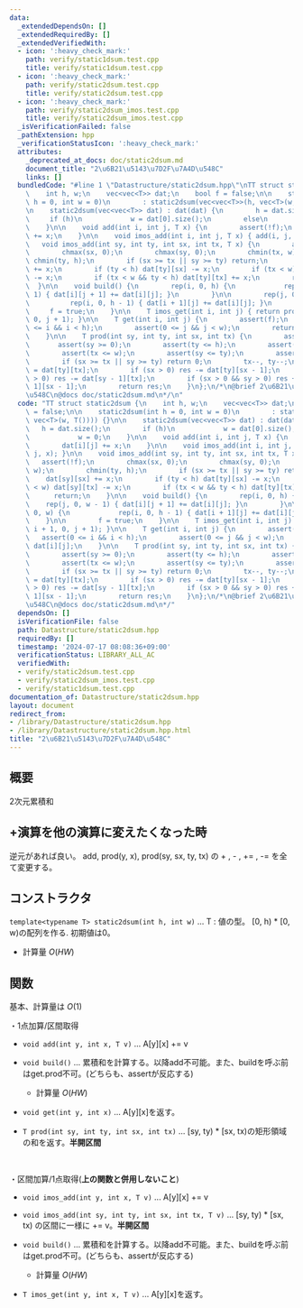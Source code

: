 ```yaml
---
data:
  _extendedDependsOn: []
  _extendedRequiredBy: []
  _extendedVerifiedWith:
  - icon: ':heavy_check_mark:'
    path: verify/static1dsum.test.cpp
    title: verify/static1dsum.test.cpp
  - icon: ':heavy_check_mark:'
    path: verify/static2dsum.test.cpp
    title: verify/static2dsum.test.cpp
  - icon: ':heavy_check_mark:'
    path: verify/static2dsum_imos.test.cpp
    title: verify/static2dsum_imos.test.cpp
  _isVerificationFailed: false
  _pathExtension: hpp
  _verificationStatusIcon: ':heavy_check_mark:'
  attributes:
    _deprecated_at_docs: doc/static2dsum.md
    document_title: "2\u6B21\u5143\u7D2F\u7A4D\u548C"
    links: []
  bundledCode: "#line 1 \"Datastructure/static2dsum.hpp\"\nTT struct static2dsum {\n\
    \    int h, w;\n    vec<vec<T>> dat;\n    bool f = false;\n\n    static2dsum(int\
    \ h = 0, int w = 0)\n        : static2dsum(vec<vec<T>>(h, vec<T>(w, T()))) {}\n\
    \n    static2dsum(vec<vec<T>> dat) : dat(dat) {\n        h = dat.size();\n   \
    \     if (h)\n            w = dat[0].size();\n        else\n            w = 0;\n\
    \    }\n\n    void add(int i, int j, T x) {\n        assert(!f);\n        dat[i][j]\
    \ += x;\n    }\n\n    void imos_add(int i, int j, T x) { add(i, j, x); }\n\n \
    \   void imos_add(int sy, int ty, int sx, int tx, T x) {\n        assert(!f);\n\
    \        chmax(sx, 0);\n        chmax(sy, 0);\n        chmin(tx, w);\n       \
    \ chmin(ty, h);\n        if (sx >= tx || sy >= ty) return;\n        dat[sy][sx]\
    \ += x;\n        if (ty < h) dat[ty][sx] -= x;\n        if (tx < w) dat[sy][tx]\
    \ -= x;\n        if (tx < w && ty < h) dat[ty][tx] += x;\n        return;\n  \
    \  }\n\n    void build() {\n        rep(i, 0, h) {\n            rep(j, 0, w -\
    \ 1) { dat[i][j + 1] += dat[i][j]; }\n        }\n\n        rep(j, 0, w) {\n  \
    \          rep(i, 0, h - 1) { dat[i + 1][j] += dat[i][j]; }\n        }\n\n   \
    \     f = true;\n    }\n\n    T imos_get(int i, int j) { return prod(0, i + 1,\
    \ 0, j + 1); }\n\n    T get(int i, int j) {\n        assert(f);\n        assert(0\
    \ <= i && i < h);\n        assert(0 <= j && j < w);\n        return dat[i][j];\n\
    \    }\n\n    T prod(int sy, int ty, int sx, int tx) {\n        assert(f);\n \
    \       assert(sy >= 0);\n        assert(ty <= h);\n        assert(sx >= 0);\n\
    \        assert(tx <= w);\n        assert(sy <= ty);\n        assert(sx <= tx);\n\
    \        if (sx >= tx || sy >= ty) return 0;\n        tx--, ty--;\n        T res\
    \ = dat[ty][tx];\n        if (sx > 0) res -= dat[ty][sx - 1];\n        if (sy\
    \ > 0) res -= dat[sy - 1][tx];\n        if (sx > 0 && sy > 0) res += dat[sy -\
    \ 1][sx - 1];\n        return res;\n    }\n};\n/*\n@brief 2\u6B21\u5143\u7D2F\u7A4D\
    \u548C\n@docs doc/static2dsum.md\n*/\n"
  code: "TT struct static2dsum {\n    int h, w;\n    vec<vec<T>> dat;\n    bool f\
    \ = false;\n\n    static2dsum(int h = 0, int w = 0)\n        : static2dsum(vec<vec<T>>(h,\
    \ vec<T>(w, T()))) {}\n\n    static2dsum(vec<vec<T>> dat) : dat(dat) {\n     \
    \   h = dat.size();\n        if (h)\n            w = dat[0].size();\n        else\n\
    \            w = 0;\n    }\n\n    void add(int i, int j, T x) {\n        assert(!f);\n\
    \        dat[i][j] += x;\n    }\n\n    void imos_add(int i, int j, T x) { add(i,\
    \ j, x); }\n\n    void imos_add(int sy, int ty, int sx, int tx, T x) {\n     \
    \   assert(!f);\n        chmax(sx, 0);\n        chmax(sy, 0);\n        chmin(tx,\
    \ w);\n        chmin(ty, h);\n        if (sx >= tx || sy >= ty) return;\n    \
    \    dat[sy][sx] += x;\n        if (ty < h) dat[ty][sx] -= x;\n        if (tx\
    \ < w) dat[sy][tx] -= x;\n        if (tx < w && ty < h) dat[ty][tx] += x;\n  \
    \      return;\n    }\n\n    void build() {\n        rep(i, 0, h) {\n        \
    \    rep(j, 0, w - 1) { dat[i][j + 1] += dat[i][j]; }\n        }\n\n        rep(j,\
    \ 0, w) {\n            rep(i, 0, h - 1) { dat[i + 1][j] += dat[i][j]; }\n    \
    \    }\n\n        f = true;\n    }\n\n    T imos_get(int i, int j) { return prod(0,\
    \ i + 1, 0, j + 1); }\n\n    T get(int i, int j) {\n        assert(f);\n     \
    \   assert(0 <= i && i < h);\n        assert(0 <= j && j < w);\n        return\
    \ dat[i][j];\n    }\n\n    T prod(int sy, int ty, int sx, int tx) {\n        assert(f);\n\
    \        assert(sy >= 0);\n        assert(ty <= h);\n        assert(sx >= 0);\n\
    \        assert(tx <= w);\n        assert(sy <= ty);\n        assert(sx <= tx);\n\
    \        if (sx >= tx || sy >= ty) return 0;\n        tx--, ty--;\n        T res\
    \ = dat[ty][tx];\n        if (sx > 0) res -= dat[ty][sx - 1];\n        if (sy\
    \ > 0) res -= dat[sy - 1][tx];\n        if (sx > 0 && sy > 0) res += dat[sy -\
    \ 1][sx - 1];\n        return res;\n    }\n};\n/*\n@brief 2\u6B21\u5143\u7D2F\u7A4D\
    \u548C\n@docs doc/static2dsum.md\n*/"
  dependsOn: []
  isVerificationFile: false
  path: Datastructure/static2dsum.hpp
  requiredBy: []
  timestamp: '2024-07-17 08:08:36+09:00'
  verificationStatus: LIBRARY_ALL_AC
  verifiedWith:
  - verify/static2dsum.test.cpp
  - verify/static2dsum_imos.test.cpp
  - verify/static1dsum.test.cpp
documentation_of: Datastructure/static2dsum.hpp
layout: document
redirect_from:
- /library/Datastructure/static2dsum.hpp
- /library/Datastructure/static2dsum.hpp.html
title: "2\u6B21\u5143\u7D2F\u7A4D\u548C"
---
```

## 概要
2次元累積和

## +演算を他の演算に変えたくなった時
逆元があれば良い。
add, prod(y, x), prod(sy, sx, ty, tx) の + , - , += , -= を全て変更する。

## コンストラクタ
`template<typename T> static2dsum(int h, int w)` ... T : 値の型。 [0, h) * [0, w)の配列を作る. 初期値は0。 
- 計算量 $O(HW)$

## 関数
基本、計算量は $O(1)$  

・1点加算/区間取得
- `void add(int y, int x, T v)` ... A[y][x] += v

- `void build()` ... 累積和を計算する。以降add不可能。また、buildを呼ぶ前はget.prod不可。(どちらも、assertが反応する) 
    - 計算量 $O(HW)$

- `void get(int y, int x)` ... A[y][x]を返す。

- `T prod(int sy, int ty, int sx, int tx)` ... [sy, ty) * [sx, tx)の矩形領域の和を返す。**半開区間**

<br>

・区間加算/1点取得(**上の関数と併用しないこと**)
- `void imos_add(int y, int x, T v)` ... A[y][x] += v

- `void imos_add(int sy, int ty, int sx, int tx, T v)` ... [sy, ty) * [sx, tx) の区間に一様に += v。**半開区間**

- `void build()` ... 累積和を計算する。以降add不可能。また、buildを呼ぶ前はget.prod不可。(どちらも、assertが反応する) 
    - 計算量 $O(HW)$

- `T imos_get(int y, int x, T v)` ... A[y][x]を返す。

